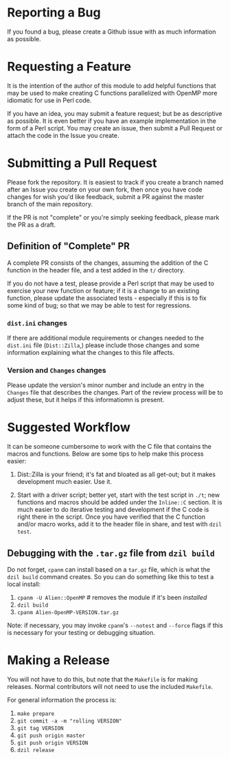 # Reporting a Bug

If you found a bug, please create a Github issue with as much
information as possible.

# Requesting a Feature

It is the intention of the author of this module to add helpful
functions that may be used to make creating C functions parallelized
with OpenMP more idiomatic for use in Perl code.

If you have an idea, you may submit a feature request; but be as
descriptive as possible. It is even better if you have an example
implementation in the form of a Perl script. You may create an issue,
then submit a Pull Request or attach the code in the Issue you create.

# Submitting a Pull Request

Please fork the repository. It is easiest to track if you create a
branch named after an Issue you create on your own fork, then once
you have code changes for wish you'd like feedback, submit a PR against
the master branch of the main repository.

If the PR is not "complete" or you're simply seeking feedback, please
mark the PR as a draft.

## Definition of "Complete" PR

A complete PR consists of the changes, assuming the addition of the C
function in the header file, and a test added in the `t/` directory.

If you do not have a test, please provide a Perl script that may be
used to exercise your new function or feature; if it is a change to an
existing function, please update the associated tests - especially if
this is to fix some kind of bug; so that we may be able to test for
regressions.

### `dist.ini` changes 

If there are additional module requirements or changes needed to the
`dist.ini` file (`Dist::Zilla`,) please include those changes and some
information explaining what the changes to this file affects.

### Version and `Changes` changes

Please update the version's minor number and include an entry in
the `Changes` file that describes the changes. Part of the review
process will be to adjust these, but it helps if this informatiomn is
present. 

# Suggested Workflow

It can be someone cumbersome to work with the C file that contains
the macros and functions. Below are some tips to help make this process
easier:

1. Dist::Zilla is your friend; it's fat and bloated as all get-out; but
it makes development much easier. Use it. 

2. Start with a driver script; better yet, start with the test script in
`./t`; new functions and macros should be added under the `Inline::C`
section. It is much easier to do iterative testing and development if the
C code is right there in the script. Once you have verified that the C
function and/or macro works, add it to the header file in share, and test
with `dzil test`.

## Debugging with the `.tar.gz` file from `dzil build`

Do not forget, `cpanm` can install based on a `tar.gz` file, which is what
the `dzil build` command creates. So you can do something like this to test
a local install:

1. `cpanm -U Alien::OpenMP` # removes the module if it's been _installed_
2. `dzil build`
3. `cpanm Alien-OpenMP-VERSION.tar.gz` 

Note: if necessary, you may invoke `cpanm`'s `--notest` and `--force` flags
if this is necessary for your testing or debugging situation.

# Making a Release

You will not have to do this, but note that the `Makefile` is for making
releases. Normal contributors will not need to use the included `Makefile`.

For general information the process is:

1. `make prepare`
2. `git commit -a -m "rolling VERSION"`
3. `git tag VERSION`
4. `git push origin master`
5. `git push origin VERSION`
6. `dzil release`

